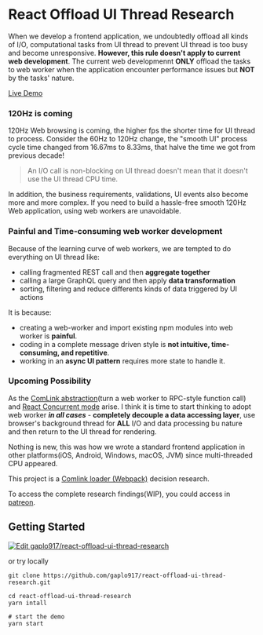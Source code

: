 # React Offload UI Thread Research

When we develop a frontend application, we undoubtedly offload all kinds of I/O,
computational tasks from UI thread to prevent UI thread is too busy and become
unresponsive. **However, this rule doesn't apply to current web development**. The
current web developmennt **ONLY** offload the tasks to web worker when the application
encounter performance issues but **NOT** by the tasks' nature.

[Live Demo](https://gaplo917.github.io/react-offload-ui-thread-research/?v=2)

### 120Hz is coming

120Hz Web browsing is coming, the higher fps the shorter time for UI thread to process.
Consider the 60Hz to 120Hz change, the "smooth UI" process cycle time changed from 16.67ms
to 8.33ms, that halve the time we got from previous decade!

> An I/O call is non-blocking on UI thread doesn't mean that it doesn't use the UI thread
> CPU time.

In addition, the business requirements, validations, UI events also become more and more
complex. If you need to build a hassle-free smooth 120Hz Web application, using web workers 
are unavoidable.

### Painful and Time-consuming web worker development

Because of the learning curve of web workers, we are tempted to do everything
on UI thread like:

- calling fragmented REST call and then **aggregate together**
- calling a large GraphQL query and then apply **data transformation**
- sorting, filtering and reduce differents kinds of data triggered by UI actions

It is because:

- creating a web-worker and import existing npm modules into web worker is **painful**.
- coding in a complete message driven style is **not intuitive, time-consuming, and repetitive**.
- working in an **async UI pattern** requires more state to handle it.

### Upcoming Possibility

As the [ComLink abstraction](https://github.com/GoogleChromeLabs/comlink)(turn a web
worker to RPC-style function call) and
[React Concurrent mode](https://reactjs.org/docs/concurrent-mode-intro.html) arise. I
think it is time to start thinking to adopt web worker **_in all cases_** - **completely
decouple a data accessing layer**, use browser's background thread for
**ALL** I/O and data processing bu nature and then return to the UI thread for rendering.

Nothing is new, this was how we wrote a standard frontend application in other
platforms(iOS, Android, Windows, macOS, JVM) since multi-threaded CPU appeared.

This project is a
[Comlink loader (Webpack)](https://github.com/GoogleChromeLabs/comlink-loader) decision
research.

To access the complete research findings(WIP), you could access in
[patreon](https://www.patreon.com/gaplotech).

## Getting Started

[![Edit gaplo917/react-offload-ui-thread-research](https://codesandbox.io/static/img/play-codesandbox.svg)](https://codesandbox.io/s/github/gaplo917/react-offload-ui-thread-research/tree/master/?fontsize=14&hidenavigation=1)

or try locally

```
git clone https://github.com/gaplo917/react-offload-ui-thread-research.git

cd react-offload-ui-thread-research
yarn intall

# start the demo
yarn start
```
